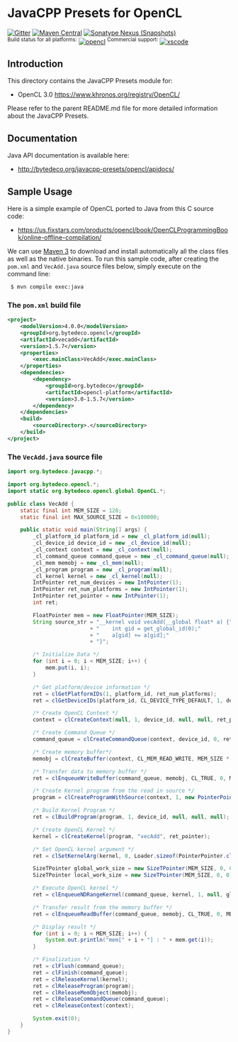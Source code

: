 JavaCPP Presets for OpenCL 
==========================

[![Gitter](https://badges.gitter.im/bytedeco/javacpp.svg)](https://gitter.im/bytedeco/javacpp) [![Maven Central](https://maven-badges.herokuapp.com/maven-central/org.bytedeco/opencl/badge.svg)](https://maven-badges.herokuapp.com/maven-central/org.bytedeco/opencl) [![Sonatype Nexus (Snapshots)](https://img.shields.io/nexus/s/https/oss.sonatype.org/org.bytedeco/opencl.svg)](http://bytedeco.org/builds/)  
<sup>Build status for all platforms:</sup> [![opencl](https://github.com/bytedeco/javacpp-presets/workflows/opencl/badge.svg)](https://github.com/bytedeco/javacpp-presets/actions?query=workflow%3Aopencl)  <sup>Commercial support:</sup> [![xscode](https://img.shields.io/badge/Available%20on-xs%3Acode-blue?style=?style=plastic&logo=appveyor&logo=data:image/png;base64,iVBORw0KGgoAAAANSUhEUgAAAEAAAABACAMAAACdt4HsAAAAGXRFWHRTb2Z0d2FyZQBBZG9iZSBJbWFnZVJlYWR5ccllPAAAAAZQTFRF////////VXz1bAAAAAJ0Uk5T/wDltzBKAAAAlUlEQVR42uzXSwqAMAwE0Mn9L+3Ggtgkk35QwcnSJo9S+yGwM9DCooCbgn4YrJ4CIPUcQF7/XSBbx2TEz4sAZ2q1RAECBAiYBlCtvwN+KiYAlG7UDGj59MViT9hOwEqAhYCtAsUZvL6I6W8c2wcbd+LIWSCHSTeSAAECngN4xxIDSK9f4B9t377Wd7H5Nt7/Xz8eAgwAvesLRjYYPuUAAAAASUVORK5CYII=)](https://xscode.com/bytedeco/javacpp-presets)


Introduction
------------
This directory contains the JavaCPP Presets module for:

 * OpenCL 3.0  https://www.khronos.org/registry/OpenCL/

Please refer to the parent README.md file for more detailed information about the JavaCPP Presets.


Documentation
-------------
Java API documentation is available here:

 * http://bytedeco.org/javacpp-presets/opencl/apidocs/


Sample Usage
------------
Here is a simple example of OpenCL ported to Java from this C source code:

 * https://us.fixstars.com/products/opencl/book/OpenCLProgrammingBook/online-offline-compilation/

We can use [Maven 3](http://maven.apache.org/) to download and install automatically all the class files as well as the native binaries. To run this sample code, after creating the `pom.xml` and `VecAdd.java` source files below, simply execute on the command line:
```bash
 $ mvn compile exec:java
```

### The `pom.xml` build file
```xml
<project>
    <modelVersion>4.0.0</modelVersion>
    <groupId>org.bytedeco.opencl</groupId>
    <artifactId>vecadd</artifactId>
    <version>1.5.7</version>
    <properties>
        <exec.mainClass>VecAdd</exec.mainClass>
    </properties>
    <dependencies>
        <dependency>
            <groupId>org.bytedeco</groupId>
            <artifactId>opencl-platform</artifactId>
            <version>3.0-1.5.7</version>
        </dependency>
    </dependencies>
    <build>
        <sourceDirectory>.</sourceDirectory>
    </build>
</project>
```

### The `VecAdd.java` source file
```java
import org.bytedeco.javacpp.*;

import org.bytedeco.opencl.*;
import static org.bytedeco.opencl.global.OpenCL.*;

public class VecAdd {
    static final int MEM_SIZE = 128;
    static final int MAX_SOURCE_SIZE = 0x100000;

    public static void main(String[] args) {
        _cl_platform_id platform_id = new _cl_platform_id(null);
        _cl_device_id device_id = new _cl_device_id(null);
        _cl_context context = new _cl_context(null);
        _cl_command_queue command_queue = new _cl_command_queue(null);
        _cl_mem memobj = new _cl_mem(null);
        _cl_program program = new _cl_program(null);
        _cl_kernel kernel = new _cl_kernel(null);
        IntPointer ret_num_devices = new IntPointer(1);
        IntPointer ret_num_platforms = new IntPointer(1);
        IntPointer ret_pointer = new IntPointer(1);
        int ret;

        FloatPointer mem = new FloatPointer(MEM_SIZE);
        String source_str = "__kernel void vecAdd(__global float* a) {"
                          + "    int gid = get_global_id(0);"
                          + "    a[gid] += a[gid];"
                          + "}";

        /* Initialize Data */
        for (int i = 0; i < MEM_SIZE; i++) {
            mem.put(i, i);
        }

        /* Get platform/device information */
        ret = clGetPlatformIDs(1, platform_id, ret_num_platforms);
        ret = clGetDeviceIDs(platform_id, CL_DEVICE_TYPE_DEFAULT, 1, device_id, ret_num_devices);

        /* Create OpenCL Context */
        context = clCreateContext(null, 1, device_id, null, null, ret_pointer);

        /* Create Command Queue */
        command_queue = clCreateCommandQueue(context, device_id, 0, ret_pointer);

        /* Create memory buffer*/
        memobj = clCreateBuffer(context, CL_MEM_READ_WRITE, MEM_SIZE * Loader.sizeof(FloatPointer.class), null, ret_pointer);

        /* Transfer data to memory buffer */
        ret = clEnqueueWriteBuffer(command_queue, memobj, CL_TRUE, 0, MEM_SIZE * Loader.sizeof(FloatPointer.class), mem, 0, (PointerPointer)null, null);

        /* Create Kernel program from the read in source */
        program = clCreateProgramWithSource(context, 1, new PointerPointer(source_str), new SizeTPointer(1).put(source_str.length()), ret_pointer);

        /* Build Kernel Program */
        ret = clBuildProgram(program, 1, device_id, null, null, null);

        /* Create OpenCL Kernel */
        kernel = clCreateKernel(program, "vecAdd", ret_pointer);

        /* Set OpenCL kernel argument */
        ret = clSetKernelArg(kernel, 0, Loader.sizeof(PointerPointer.class), new PointerPointer(1).put(memobj));

        SizeTPointer global_work_size = new SizeTPointer(MEM_SIZE, 0, 0);
        SizeTPointer local_work_size = new SizeTPointer(MEM_SIZE, 0, 0);

        /* Execute OpenCL kernel */
        ret = clEnqueueNDRangeKernel(command_queue, kernel, 1, null, global_work_size, local_work_size, 0, (PointerPointer)null, null);

        /* Transfer result from the memory buffer */
        ret = clEnqueueReadBuffer(command_queue, memobj, CL_TRUE, 0, MEM_SIZE * Loader.sizeof(FloatPointer.class), mem, 0, (PointerPointer)null, null);

        /* Display result */
        for (int i = 0; i < MEM_SIZE; i++) {
            System.out.println("mem[" + i + "] : " + mem.get(i));
        }

        /* Finalization */
        ret = clFlush(command_queue);
        ret = clFinish(command_queue);
        ret = clReleaseKernel(kernel);
        ret = clReleaseProgram(program);
        ret = clReleaseMemObject(memobj);
        ret = clReleaseCommandQueue(command_queue);
        ret = clReleaseContext(context);

        System.exit(0);
    }
}
```
